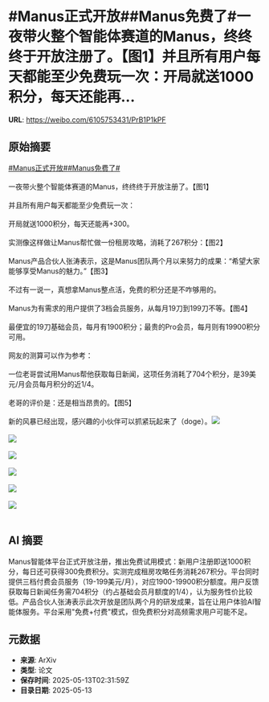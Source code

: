 # #Manus正式开放##Manus免费了#一夜带火整个智能体赛道的Manus，终终终于开放注册了。【图1】并且所有用户每天都能至少免费玩一次：开局就送1000积分，每天还能再...

**URL**: https://weibo.com/6105753431/PrB1P1kPF

## 原始摘要

<a href="https://m.weibo.cn/search?containerid=231522type%3D1%26t%3D10%26q%3D%23Manus%E6%AD%A3%E5%BC%8F%E5%BC%80%E6%94%BE%23&amp;extparam=%23Manus%E6%AD%A3%E5%BC%8F%E5%BC%80%E6%94%BE%23" data-hide=""><span class="surl-text">#Manus正式开放#</span></a><a href="https://m.weibo.cn/search?containerid=231522type%3D1%26t%3D10%26q%3D%23Manus%E5%85%8D%E8%B4%B9%E4%BA%86%23&amp;extparam=%23Manus%E5%85%8D%E8%B4%B9%E4%BA%86%23" data-hide=""><span class="surl-text">#Manus免费了#</span></a><br><br>一夜带火整个智能体赛道的Manus，终终终于开放注册了。【图1】<br><br>并且所有用户每天都能至少免费玩一次：<br><br>开局就送1000积分，每天还能再+300。<br><br>实测像这样做让Manus帮忙做一份租房攻略，消耗了267积分：【图2】<br><br>Manus产品合伙人张涛表示，这是Manus团队两个月以来努力的成果：“希望大家能够享受Manus的魅力。”【图3】<br><br>不过有一说一，真想拿Manus整点活，免费的积分还是不咋够用的。<br><br>Manus为有需求的用户提供了3档会员服务，从每月19刀到199刀不等。【图4】<br><br>最便宜的19刀基础会员，每月有1900积分；最贵的Pro会员，每月则有19900积分可用。<br><br>网友的测算可以作为参考：<br><br>一位老哥尝试用Manus帮他获取每日新闻，这项任务消耗了704个积分，是39美元/月会员每月积分的近1/4。<br><br>老哥的评价是：还是相当昂贵的。【图5】<br><br>新的风暴已经出现，感兴趣的小伙伴可以抓紧玩起来了（doge）。<img style="" src="https://tvax3.sinaimg.cn/large/006Fd7o3ly1i1dliolux0j30zk0e0t9l.jpg" referrerpolicy="no-referrer"><br><br><img style="" src="https://tvax2.sinaimg.cn/large/006Fd7o3ly1i1dlivv6tlg30u00gu1l1.gif" referrerpolicy="no-referrer"><br><br><img style="" src="https://tvax4.sinaimg.cn/large/006Fd7o3ly1i1dljdcwgkj30oe07cjto.jpg" referrerpolicy="no-referrer"><br><br><img style="" src="https://tvax4.sinaimg.cn/large/006Fd7o3ly1i1dljn0nwij30zk0jv0y4.jpg" referrerpolicy="no-referrer"><br><br><img style="" src="https://tvax1.sinaimg.cn/large/006Fd7o3ly1i1dljz6kqzj30oq0m0aid.jpg" referrerpolicy="no-referrer"><br><br><img style="" src="https://tvax3.sinaimg.cn/large/006Fd7o3ly1i1dlmodsi0j329y1e0e2r.jpg" referrerpolicy="no-referrer"><br><br>

## AI 摘要

Manus智能体平台正式开放注册，推出免费试用模式：新用户注册即送1000积分，每日还可获得300免费积分。实测完成租房攻略任务消耗267积分。平台同时提供三档付费会员服务（19-199美元/月），对应1900-19900积分额度。用户反馈获取每日新闻任务需704积分（约占基础会员月额度的1/4），认为服务性价比较低。产品合伙人张涛表示此次开放是团队两个月的研发成果，旨在让用户体验AI智能体服务。平台采用"免费+付费"模式，但免费积分对高频需求用户可能不足。

## 元数据

- **来源**: ArXiv
- **类型**: 论文
- **保存时间**: 2025-05-13T02:31:59Z
- **目录日期**: 2025-05-13
